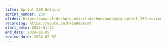 ```yaml
---
title: Sprint 230 Details
sprint_number: 230
slides: https://www.slideshare.net/slideshow/manageiq-sprint-230-review-slide-deck/266888098
recording: https://youtu.be/Px2uR6zAcmY
start_date: 2024-01-23
end_date: 2024-02-05
review_date: 2024-02-07
---
```

